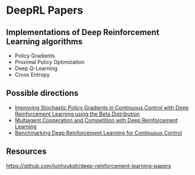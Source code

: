 # DeepRL Papers

## Implementations of Deep Reinforcement Learning algorithms

* Policy Gradients
* Proximal Policy Optimization
* Deep Q-Learning
* Cross Entropy

## Possible directions

* [Improving Stochastic Policy Gradients in Continuous Control with Deep Reinforcement Learning using the Beta Distribution](http://proceedings.mlr.press/v70/chou17a/chou17a.pdf)
* [Multiagent Cooperation and Competition with Deep Reinforcement Learning](https://arxiv.org/pdf/1511.08779.pdf)
* [Benchmarking Deep Reinforcement Learning for Continuous Control](https://arxiv.org/abs/1604.06778)

## Resources

https://github.com/junhyukoh/deep-reinforcement-learning-papers
